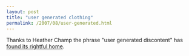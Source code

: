 ```yaml
---
layout: post
title: "user generated clothing"
permalink: /2007/08/user-generated.html
---
```


<p>Thanks to Heather Champ the phrase &quot;user generated discontent&quot; has <a href="http://flickr.com/photos/heather/976689760/">found its rightful home</a>.</p>


